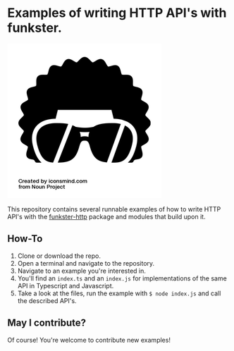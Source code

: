 # Examples of writing HTTP API's with funkster.

![Icon](./icon.png)

This repository contains several runnable examples of how to write HTTP API's with the [funkster-http](https://www.npmjs.com/package/funkster-http) package and modules that build upon it.

## How-To
1. Clone or download the repo.
2. Open a terminal and navigate to the repository.
3. Navigate to an example you're interested in.
4. You'll find an `index.ts` and an `index.js` for implementations of the same API in Typescript and Javascript.
5. Take a look at the files, run the example with `$ node index.js` and call the described API's.

## May I contribute?
Of course! You're welcome to contribute new examples!
